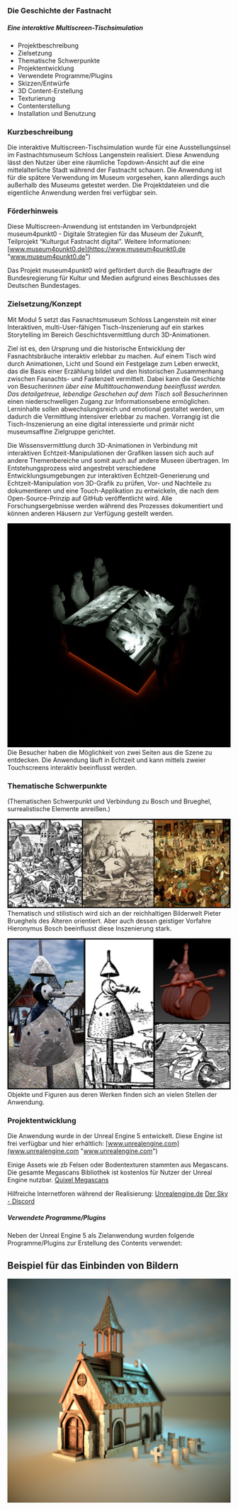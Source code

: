 ### Die Geschichte der Fastnacht 
##### Eine interaktive Multiscreen-Tischsimulation 

- Projektbeschreibung
- Zielsetzung
- Thematische Schwerpunkte
- Projektentwicklung
- Verwendete Programme/Plugins
- Skizzen/Entwürfe
- 3D Content-Erstellung
- Texturierung
- Contenterstellung
- Installation und Benutzung

### Kurzbeschreibung 

Die interaktive Multiscreen-Tischsimulation wurde für eine Ausstellungsinsel im Fastnachtsmuseum Schloss Langenstein realisiert. Diese Anwendung lässt den Nutzer über eine räumliche Topdown-Ansicht auf die eine mittelalterliche Stadt während der Fastnacht schauen. Die Anwendung ist für die spätere Verwendung im Museum vorgesehen, kann allerdings auch außerhalb des Museums getestet werden. Die Projektdateien und die eigentliche Anwendung werden frei verfügbar sein.


### Förderhinweis

Diese Multiscreen-Anwendung ist entstanden im Verbundprojekt museum4punkt0 - Digitale Strategien für das Museum der Zukunft, Teilprojekt “Kulturgut Fastnacht digital”. Weitere Informationen: [www.museum4punkt0.de](https://www.museum4punkt0.de "www.museum4punkt0.de")

Das Projekt museum4punkt0 wird gefördert durch die Beauftragte der Bundesregierung für Kultur und Medien aufgrund eines Beschlusses des Deutschen Bundestages.


### Zielsetzung/Konzept

Mit Modul 5 setzt das Fasnachtsmuseum Schloss Langenstein mit einer Interaktiven, multi-User-fähigen Tisch-Inszenierung auf ein starkes Storytelling im Bereich Geschichtsvermittlung durch 3D-Animationen.

Ziel ist es, den Ursprung und die historische Entwicklung der Fasnachtsbräuche interaktiv erlebbar zu machen. Auf einem Tisch wird durch Animationen, Licht und Sound ein Festgelage zum Leben erweckt, das die Basis einer Erzählung bildet und den historischen Zusammenhang zwischen Fasnachts- und Fastenzeit vermittelt. Dabei kann die Geschichte von Besucher*innen über eine Multittouchanwendung beeinflusst werden. Das detailgetreue, lebendige Geschehen auf dem Tisch soll Besucher*innen einen niederschwelligen Zugang zur Informationsebene ermöglichen. Lerninhalte sollen abwechslungsreich und emotional gestaltet werden, um dadurch die Vermittlung intensiver erlebbar zu machen. Vorrangig ist die Tisch-Inszenierung an eine digital interessierte und primär nicht museumsaffine Zielgruppe gerichtet.

Die Wissensvermittlung durch 3D-Animationen in Verbindung mit interaktiven Echtzeit-Manipulationen der Grafiken lassen sich auch auf andere Themenbereiche und somit auch auf andere Museen übertragen. Im Entstehungsprozess wird angestrebt verschiedene Entwicklungsumgebungen zur interaktiven Echtzeit-Generierung und Echtzeit-Manipulation von 3D-Grafik zu prüfen, Vor- und Nachteile zu dokumentieren und eine Touch-Applikation zu entwickeln, die nach dem Open-Source-Prinzip auf GitHub veröffentlicht wird. Alle Forschungsergebnisse werden während des Prozesses dokumentiert und können anderen Häusern zur Verfügung gestellt werden.



![Tischaufbau](images/TIschaufbau.jpg)
Die Besucher haben die Möglichkeit von zwei Seiten aus die Szene zu entdecken.
Die Anwendung läuft in Echtzeit und kann mittels zweier Touchscreens interaktiv beeinflusst werden.


### Thematische Schwerpunkte
(Thematischen Schwerpunkt und Verbindung zu Bosch und Brueghel, surrealistische Elemente anreißen.)

![Themen](images/Themen.jpg)
Thematisch und stilistisch wird sich an der reichhaltigen Bilderwelt Pieter Brueghels des Älteren orientiert. Aber auch dessen geistiger Vorfahre Hieronymus Bosch beeinflusst diese Inszenierung stark.


![Historische Vorlagen](images/Historische_Vorlagen.jpg)
Objekte und Figuren aus deren Werken finden sich an vielen Stellen der Anwendung.

### Projektentwicklung 


Die Anwendung wurde in der Unreal Engine 5 entwickelt.
Diese Engine ist frei verfügbar und hier erhältlich: [www.unrealengine.com](www.unrealengine.com "www.unrealengine.com")

Einige Assets wie zb Felsen oder Bodentexturen stammten aus Megascans. 
Die gesamte Megascans Bibliothek ist kostenlos für Nutzer der Unreal Engine nutzbar. [Quixel Megascans](https://quixel.com/megascans/home/ "Quixel Megascans")

Hilfreiche Internetforen während der Realisierung: 
[Unrealengine.de](https://unrealengine.de/ "Unrealengine.de")
[Der Sky - Discord](https://discord.com/invite/YthMfZz "Der Sky - Discord")

##### Verwendete Programme/Plugins

Neben der Unreal Engine 5 als Zielanwendung wurden folgende Programme/Plugins
zur Erstellung des Contents verwendet:


## Beispiel für das Einbinden von Bildern



![Kirche](images/Kirche.jpg)
